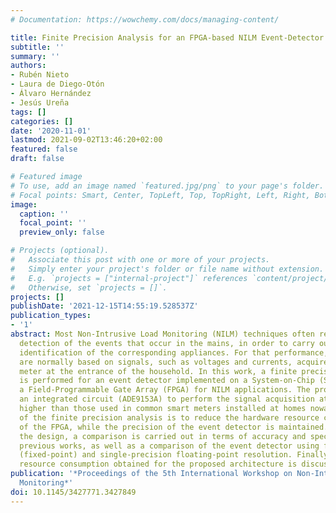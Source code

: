 ```yaml
---
# Documentation: https://wowchemy.com/docs/managing-content/

title: Finite Precision Analysis for an FPGA-based NILM Event-Detector
subtitle: ''
summary: ''
authors:
- Rubén Nieto
- Laura de Diego-Otón
- Álvaro Hernández
- Jesús Ureña
tags: []
categories: []
date: '2020-11-01'
lastmod: 2021-09-02T13:46:20+02:00
featured: false
draft: false

# Featured image
# To use, add an image named `featured.jpg/png` to your page's folder.
# Focal points: Smart, Center, TopLeft, Top, TopRight, Left, Right, BottomLeft, Bottom, BottomRight.
image:
  caption: ''
  focal_point: ''
  preview_only: false

# Projects (optional).
#   Associate this post with one or more of your projects.
#   Simply enter your project's folder or file name without extension.
#   E.g. `projects = ["internal-project"]` references `content/project/deep-learning/index.md`.
#   Otherwise, set `projects = []`.
projects: []
publishDate: '2021-12-15T14:55:19.528537Z'
publication_types:
- '1'
abstract: Most Non-Intrusive Load Monitoring (NILM) techniques often require a correct
  detection of the events that occur in the mains, in order to carry out a correct
  identification of the corresponding appliances. For that performance, event-detectors
  are normally based on signals, such as voltages and currents, acquired by a smart
  meter at the entrance of the household. In this work, a finite precision analysis
  is performed for an event detector implemented on a System-on-Chip (SoC) based on
  a Field-Programmable Gate Array (FPGA) for NILM applications. The proposal employs
  an integrated circuit (ADE9153A) to perform the signal acquisition at 4 ksamples/s,
  higher than those used in common smart meters installed at homes nowadays. The purpose
  of the finite precision analysis is to reduce the hardware resource consumption
  of the FPGA, while the precision of the event detector is maintained. To validate
  the design, a comparison is carried out in terms of accuracy and specificity against
  previous works, as well as a comparison of the event detector using finite precision
  (fixed-point) and single-precision floating-point resolution. Finally, the hardware
  resource consumption obtained for the proposed architecture is discussed.
publication: '*Proceedings of the 5th International Workshop on Non-Intrusive Load
  Monitoring*'
doi: 10.1145/3427771.3427849
---
```

